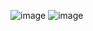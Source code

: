 ![image](https://github.com/mekalasanthosh2001/RESTORAN-PROJECT-JAVASCRIPT-/assets/104013993/d319bfab-7c4e-4790-a6e4-f3b20a3d4b5a)
![image](https://github.com/mekalasanthosh2001/RESTORAN-PROJECT-JAVASCRIPT-/assets/104013993/3e91f012-3a69-48b5-a068-1630836cae27)
